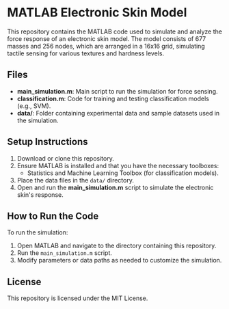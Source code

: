 # MATLAB Electronic Skin Model

This repository contains the MATLAB code used to simulate and analyze the force response of an electronic skin model. The model consists of 677 masses and 256 nodes, which are arranged in a 16x16 grid, simulating tactile sensing for various textures and hardness levels.

## Files

- **main_simulation.m**: Main script to run the simulation for force sensing.
- **classification.m**: Code for training and testing classification models (e.g., SVM).
- **data/**: Folder containing experimental data and sample datasets used in the simulation.

## Setup Instructions

1. Download or clone this repository.
2. Ensure MATLAB is installed and that you have the necessary toolboxes:
   - Statistics and Machine Learning Toolbox (for classification models).
3. Place the data files in the `data/` directory.
4. Open and run the **main_simulation.m** script to simulate the electronic skin's response.

## How to Run the Code

To run the simulation:
1. Open MATLAB and navigate to the directory containing this repository.
2. Run the `main_simulation.m` script.
3. Modify parameters or data paths as needed to customize the simulation.

## License

This repository is licensed under the MIT License.
